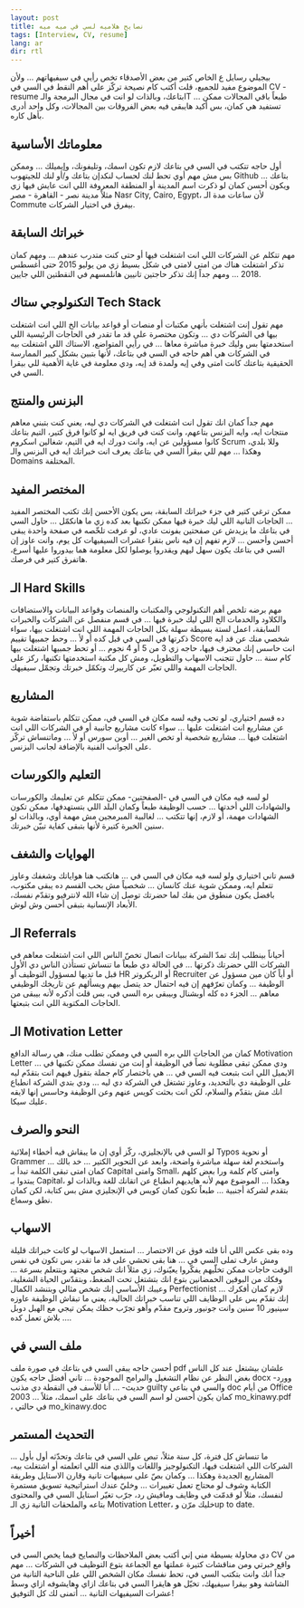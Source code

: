 ```yaml
---
layout: post
title: نصايح هلاميه لسي في ميه ميه
tags: [Interview, CV, resume]
lang: ar
dir: rtl
---
```


بيجيلي رسايل ع الخاص كتير من بعض الأصدقاء تخص رأيي في سيفيهاتهم … ولأن الموضوع مفيد للجميع، قلت أكتب كام نصيحة تركّز على أهم النقط في السي في CV - resume بتاعك، وبالذات لو انت في مجال البرمجة والـIT … طبعاً باقي المجالات ممكن تستفيد هي كمان، بس أكيد هايبقى فيه بعض الفروقات بين المجالات، وكل واحد أدرى بأهل كاره.

## معلوماتك الأساسية

أول حاجه تتكتب في السي في بتاعك لازم تكون اسمك، وتليفونك، وإيميلك … وممكن بس مش مهم أوي تحط لنك لحساب لنكدإن بتاعك و/أو لنك للجيتهوب Github بتاعك … ويكون أحسن كمان لو ذكرت اسم المدينة أو المنطقة المعروفة اللي انت عايش فيها زي مثلاً مدينة نصر - القاهرة - مصر Nasr City, Cairo, Egypt، لأن ساعات مدة الـ Commute بيفرق في اختيار الشركات.

## خبراتك السابقة

مهم تتكلم عن الشركات اللي انت اشتغلت فيها أو حتى كنت متدرب عندهم … ومهم كمان تذكر اشتغلت هناك من امتى لامتى في شكل بسيط زي من يوليو 2015 حتى أغسطس 2018 … ومهم جداً إنك تذكر حاجتين تانيين هانلمسهم في النقطتين اللي جايين.

## التكنولوجي ستاك Tech Stack

مهم تقول إنت اشتغلت بأنهي مكتبات أو منصات أو قواعد بيانات الخ اللي انت اشتغلت بيها في الشركات دي … وتكون مختصرة على قد ما تقدر في الحاجات الرئيسية اللي استخدمتها بس وليك خبرة مباشرة معاها … في رأيي المتواضع، الاستاك اللي اشتغلت بيه في الشركات هي أهم حاجه في السي في بتاعك، لأنها بتبين بشكل كبير الممارسة الحقيقية بتاعتك كانت امتى وفي إيه ولمدة قد إيه، ودي معلومة في غاية الأهمية للي بيقرا السي في.

## البزنس والمنتج

مهم جداً كمان انك تقول انت اشتغلت في الشركات دي ليه، يعني كنت بتبني معاهم منتجات ايه، وايه البزنس بتاعهم، وانت كنت في فريق ايه لو كانوا فرق كتير، التيم بتاعك كانوا مسؤولين عن ايه، وانت دورك ايه في التيم، شغالين اسكروم Scrum وللا بلدي، وهكذا … مهم للي بيقرأ السي في بتاعك يعرف انت خبراتك ايه في البزنس والـ Domains المختلفة.

## المختصر المفيد

ممكن ترغي كتير في جزء خبراتك السابقة، بس يكون الأحسن إنك تكتب المختصر المفيد … الحاجات التانية اللي ليك خبرة فيها ممكن تكتبها بعد كده زي ما هانكمّل … حاول السي في بتاعك ما يزيدش عن صفحتين بفونت عادي، لو عرفت تلخّصه في صفحة واحدة يبقى أحسن وأحسن … لازم تفهم إن فيه ناس بتقرا عشرات السيفيهات كل يوم، وانت عاوز إن السي في بتاعك يكون سهل ليهم ويقدروا يوصلوا لكل معلومة هما بيدوروا عليها أسرع، هاتفرق كتير في فرصك.

## الـ Hard Skills

مهم برضه تلخص أهم التكنولوجي والمكتبات والمنصات وقواعد البيانات والاستضافات والكلاود والخدمات الخ اللي ليك خبرة فيها … في قسم منفصل عن الشركات والخبرات السابقة، اعمل لستة بسيطة سهلة بكل الحاجات المهمة اللي انت اشتغلت بيها، سواء ذكرتها في السي في قبل كده أو لأ … وحط جمبيها تقييم Score شخصي منك عن قد ايه انت حاسس إنك محترف فيها، حاجه زي 3 من 5 أو 4 نجوم … أو تحط جمبيها اشتغلت بيها كام سنة … حاول تتجنب الاسهاب والتطويل، ومش كل مكتبة استخدمتها تكتبها، ركز على الحاجات المهمة واللي تعبّر عن كارييرك وتكمّل خبرتك وتجمّل سيفيهك.

## المشاريع

ده قسم اختياري، لو تحب وفيه لسه مكان في السي في، ممكن تتكلم باستفاضة شوية عن مشاريع انت اشتغلت عليها … سواء كانت مشاريع جانبية أو في الشركات اللي انت اشتغلت فيها … مشاريع شخصية أو تخص الغير … أوبن سورس أو لأ … وماتنساش تركّز على الجوانب الفنية بالإضافة لجانب البزنس.

## التعليم والكورسات

لو لسه فيه مكان في السي في -الصفحتين- ممكن تتكلم عن تعليمك والكورسات والشهادات اللي أخدتها … حسب الوظيفة طبعاً وكمان البلد اللي بتستهدفها، ممكن تكون الشهادات مهمة، أو لازم، إنها تتكتب … لغالبية المبرمجين مش مهمة أوي، وبالذات لو سنين الخبرة كتيرة لأنها بتبقى كفاية تبيّن خبرتك.

## الهوايات والشغف

قسم تاني اختياري ولو لسه فيه مكان في السي في … هاتكتب هنا هواياتك وشغفك وعاوز تتعلم ايه، وممكن شوية عنك كانسان … شخصياً مش بحب القسم ده يبقى مكتوب، بافضل يكون منطوق من بقك لما حضرتك توصل إن شاء الله لانترفيو وتقدّم نفسك، الأبعاد الإنسانية بتبقى أحسن وش لوش.

## الـ Referrals

أحياناً بينطلب إنك تمدّ الشركة ببيانات اتصال تخصّ الناس اللي انت اشتغلت معاهم في الشركات اللي حضرتك ذكرتها … في الحالة دي طبعاً ما تنساش تستأذن الناس دي الأول قبل ما تديها لمسؤول التوظيف أو HR أو الريكروتر Recruiter أو أياً كان مين مسؤول عن الوظيفة … وكمان تعرّفهم إن فيه احتمال حد يتصل بيهم ويسألهم عن تاريخك الوظيفي معاهم … الجزء ده كله أوبشنال وبيبقى بره السي في، بس قلت أذكره لأنه بيبقى من الحاجات المكتوبة اللي انت بتبعتها.

## الـ Motivation Letter

كمان من الحاجات اللي بره السي في وممكن تطلب منك، هي رسالة الدافع Motivation Letter … ودي ممكن تبقى مطلوبة نصاً في الوظيفة أو إنت من نفسك ممكن تكتبها في الايميل اللي انت بتبعت فيه السي في … هي باختصار كام جملة بتقول فيهم انت بتقدّم ليه على الوظيفة دي بالتحديد، وعاوز تشتغل في الشركة دي ليه … ودي بتدي الشركة انطباع انك مش بتقدّم والسلام، لكن انت بحثت كويس عنهم وعن الوظيفة وحاسس إنها لايقه عليك سيكا.

## النحو والصرف

لو السي في بالإنجليزي، ركّز أوي إن ما يبقاش فيه أخطاء إملائية Typos أو نحوية Grammer … واستخدم لغة سهلة مباشرة واضحة، وابعد عن التحوير الكتير … خد بالك كمان امتى تبقى الكلمة تبدأ بـ Capital وامتى Small، وامتى كام كلمة ورا بعض كلهم يبتدوا بـ Capital، وهكذا … الموضوع مهم لأنه هايديهم انطباع عن اتقانك للغة وبالذات لو بتقدم لشركة أجنبية … طبعاً تكون كمان كويس في الإنجليزي مش بس كتابة، لكن كمان نطق وسماع.

## الاسهاب

وده بقى عكس اللي أنا قلته فوق عن الاختصار … استعمل الاسهاب لو كانت خبراتك قليلة ومش عارف تملى السي في … هنا بقى تحشي على قد ما تقدر، بس تكون في نفس الوقت حاجات ممكن تخلّيهم يفكّروا يعيّنوك، زي مثلاً انك شخص مجتهد وبتتعلم بسرعة … وفكك من البوقين الحمضانين بتوع انك بتشتغل تحت الضغط، وبتقدّس الحياة الشغلية، وعيبك الأساسي إنك شخص مثالي وبتنشد الكمال Perfectionist … لازم كمان أفكرك إنك تقدّم بس على الوظايف اللي تناسب خبراتك الحالية، يعني ما تبقاش الوظيفة عاوزه سينيور 10 سنين وانت جونيور وتروح مقدّم وأهو تجرّب حظك يمكن تيجي مع الهبل دوبل … بلاش تعمل كده.

## ملف السي في

أحسن حاجه يبقى السي في بتاعك في صورة ملف pdf علشان بيشتغل عند كل الناس بغض النظر عن نظام التشغيل والبرامج الموجودة … تاني أفضل حاجه يكون docx -وورد حديث- … أنا للأسف في النقطة دي مذنب guilty والسي في بتاعي doc من أيام Office 2003 … كمان يكون أحسن لو اسم السي في بتاعك على اسمك، مثلاً mo_kinawy.pdf ، في حالتي mo_kinawy.doc

## التحديث المستمر

ما تنساش كل فترة، كل سنة مثلاً، تبص على السي في بتاعك وتحدّثه أول بأول … الشركات اللي اشتغلت فيها، التكنولوجيز واللغات واللذي منه اللي اتعلمته أو اشتغلت بيه، المشاريع الجديدة وهكذا … وكمان بصّ على سيفيهات تانية وقارن الاستايل وطريقة الكتابة وشوف لو محتاج تعمل تغييرات … وخليّ عندك استراتيجية تسويق مستمرة لنفسك، مثلاً لو قدمّت في وظايف ومافيش رد، جرّب تغيّر استايل السي في والمحتوى بتاعه والملحقات التانية زي الـ Motivation Letter، خليك مرّن وup to date.

## أخيراً

دي محاولة بسيطة مني إني أكتب بعض الملاحظات والنصايح فيما يخص السي في CV من واقع خبرتي ومن مناقشات كتيرة عملتها مع الجماعة بتوع التوظيف في الشركات … مهم جداً انك وانت بتكتب السي في، تحط نفسك مكان الشخص اللي على الناحية التانية من الشاشة وهو بيقرا سيفيهك، تخيّل هو هايقرا السي في بتاعك ازاي وهايشوفه ازاي وسط عشرات السيفيهات التانية … أتمنى لك كل التوفيق!
